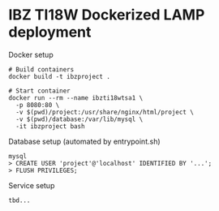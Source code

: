# IBZ TI18W Dockerized LAMP deployment

Docker setup
```
# Build containers
docker build -t ibzproject .

# Start container
docker run --rm --name ibzti18wtsa1 \
  -p 8080:80 \
  -v $(pwd)/project:/usr/share/nginx/html/project \
  -v $(pwd)/database:/var/lib/mysql \
  -it ibzproject bash
```

Database setup (automated by entrypoint.sh)
```
mysql
> CREATE USER 'project'@'localhost' IDENTIFIED BY '...';
> FLUSH PRIVILEGES;
```

Service setup
```
tbd...
```
